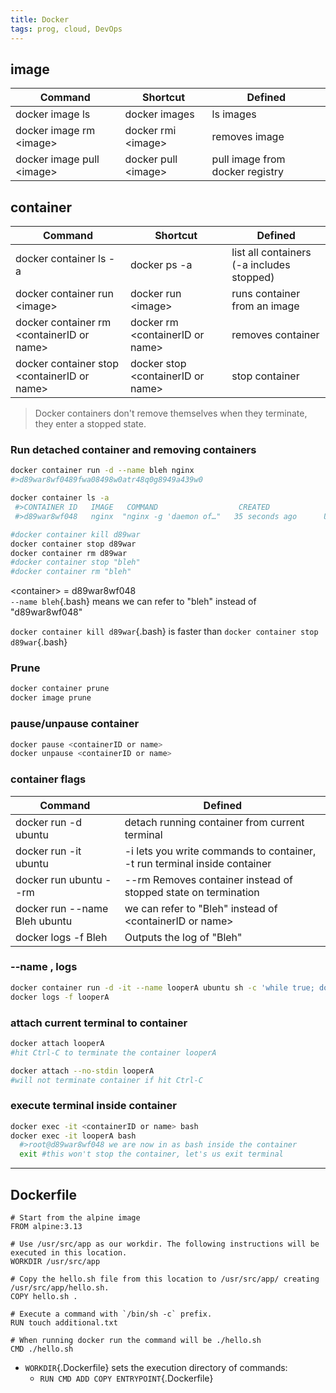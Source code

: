 ```yaml
---
title: Docker
tags: prog, cloud, DevOps
---
```


## image

| Command| Shortcut |Defined | 
| --- | --- | --- |
| docker image ls| docker images |ls images | 
| docker image rm \<image\> | docker rmi \<image\> |removes image |
| docker image pull \<image\> | docker pull \<image\> |pull image from docker registry |

## container

| Command| Shortcut |Defined | 
| --- | --- | --- |
| docker container ls -a | docker ps -a|list all containers (-a includes stopped) |
| docker container run \<image\> | docker run \<image\> |runs container from an image |
| docker container rm \<containerID or name\> | docker rm \<containerID or name\> |removes container |
| docker container stop \<containerID or name\> | docker stop \<containerID or name\> |stop container |

> Docker containers don't remove themselves when they terminate, they enter a stopped state.



### Run detached container and removing containers

```bash
docker container run -d --name bleh nginx
#>d89war8wf0489fwa08498w0atr48q0g8949a439w0

docker container ls -a
 #>CONTAINER ID   IMAGE   COMMAND                  CREATED             STATUS         PORTS     NAMES
 #>d89war8wf048   nginx  "nginx -g 'daemon of…"   35 seconds ago      Up 34 seconds   80/tcp    bleh

#docker container kill d89war 
docker container stop d89war 
docker container rm d89war
#docker container stop "bleh"
#docker container rm "bleh"
```
\<container\> = d89war8wf048  
`--name bleh`{.bash} means we can refer to "bleh" instead of "d89war8wf048"

`docker container kill d89war`{.bash} is faster than `docker container stop d89war`{.bash}

### Prune

```bash
docker container prune
docker image prune
```

### pause/unpause container

```bash
docker pause <containerID or name>
docker unpause <containerID or name>
```

### container flags

| Command| Defined | 
| --- | --- |
| docker run -d ubuntu | detach running container from current terminal |
| docker run -it ubuntu | -i lets you write commands to container, -t run terminal inside container |
| docker run ubuntu --rm | --rm Removes container instead of stopped state on termination|
| docker run --name Bleh ubuntu | we can refer to "Bleh" instead of \<containerID or name\>  |
| docker logs -f Bleh | Outputs the log of "Bleh" |



### --name , logs
```bash
docker container run -d -it --name looperA ubuntu sh -c 'while true; do date; sleep 1; done'
docker logs -f looperA

```

### attach current terminal to container
```bash
docker attach looperA
#hit Ctrl-C to terminate the container looperA
```

```bash
docker attach --no-stdin looperA
#will not terminate container if hit Ctrl-C
```

### execute terminal inside container

```bash
docker exec -it <containerID or name> bash 
docker exec -it looperA bash
  #>root@d89war8wf048 we are now in as bash inside the container
  exit #this won't stop the container, let's us exit terminal
```

---

## Dockerfile

```{.Dockerfile filename=Dockerfile}
# Start from the alpine image
FROM alpine:3.13

# Use /usr/src/app as our workdir. The following instructions will be executed in this location.
WORKDIR /usr/src/app

# Copy the hello.sh file from this location to /usr/src/app/ creating /usr/src/app/hello.sh.
COPY hello.sh .

# Execute a command with `/bin/sh -c` prefix.
RUN touch additional.txt

# When running docker run the command will be ./hello.sh
CMD ./hello.sh
```

* `WORKDIR`{.Dockerfile} sets the execution directory of commands:  
  * `RUN CMD ADD COPY ENTRYPOINT`{.Dockerfile}